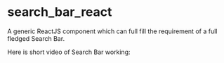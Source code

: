 # search_bar_react
A generic ReactJS component which can full fill the requirement of a full fledged Search Bar.

Here is short video of Search Bar working:
